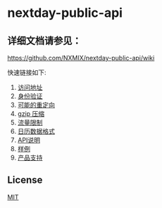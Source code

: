nextday-public-api
==================

## 详细文档请参见：

https://github.com/NXMIX/nextday-public-api/wiki

快速链接如下:

1. [访问地址](https://github.com/NXMIX/nextday-public-api/wiki/访问地址)
1. [身份验证](https://github.com/NXMIX/nextday-public-api/wiki/身份验证)
1. [可能的重定向](https://github.com/NXMIX/nextday-public-api/wiki/重定向)
1. [gzip 压缩](https://github.com/NXMIX/nextday-public-api/wiki/压缩)
1. [流量限制](https://github.com/NXMIX/nextday-public-api/wiki/流量限制)
1. [日历数据格式](https://github.com/NXMIX/nextday-public-api/wiki/日历数据格式)
1. [API说明](https://github.com/NXMIX/nextday-public-api/wiki/API说明)
1. [样例](https://github.com/NXMIX/nextday-public-api/wiki/样例)
1. [产品支持](https://github.com/NXMIX/nextday-public-api/wiki/issues)

## License

[MIT](./LICENSE)
